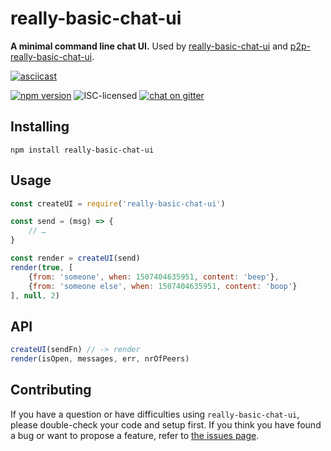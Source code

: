 # really-basic-chat-ui

**A minimal command line chat UI.** Used by [really-basic-chat-ui](https://github.com/derhuerst/really-basic-chat-ui#really-basic-chat-ui) and [p2p-really-basic-chat-ui](https://github.com/derhuerst/p2p-really-basic-chat-ui#p2p-really-basic-chat-ui).

[![asciicast](https://asciinema.org/a/131994.png)](https://asciinema.org/a/131994?t=4)

[![npm version](https://img.shields.io/npm/v/really-basic-chat-ui.svg)](https://www.npmjs.com/package/really-basic-chat-ui)
![ISC-licensed](https://img.shields.io/github/license/derhuerst/really-basic-chat-ui.svg)
[![chat on gitter](https://badges.gitter.im/derhuerst.svg)](https://gitter.im/derhuerst)


## Installing

```shell
npm install really-basic-chat-ui
```


## Usage

```js
const createUI = require('really-basic-chat-ui')

const send = (msg) => {
	// …
}

const render = createUI(send)
render(true, [
	{from: 'someone', when: 1507404635951, content: 'beep'},
	{from: 'someone else', when: 1507404635951, content: 'boop'}
], null, 2)
```


## API

```js
createUI(sendFn) // -> render
render(isOpen, messages, err, nrOfPeers)
```


## Contributing

If you have a question or have difficulties using `really-basic-chat-ui`, please double-check your code and setup first. If you think you have found a bug or want to propose a feature, refer to [the issues page](https://github.com/derhuerst/really-basic-chat-ui/issues).
